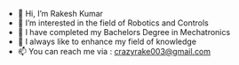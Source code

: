 - 👋 Hi, I’m Rakesh Kumar
- 👀 I’m interested in the field of Robotics and Controls
- 🌱 I have completed my Bachelors Degree in Mechatronics 
- 💞️ I always like to enhance my field of knowledge
- 📫 You can reach me via : crazyrake003@gmail.com

<!---
Rake003/Rake003 is a ✨ special ✨ repository because its `README.md` (this file) appears on your GitHub profile.
You can click the Preview link to take a look at your changes.
--->
